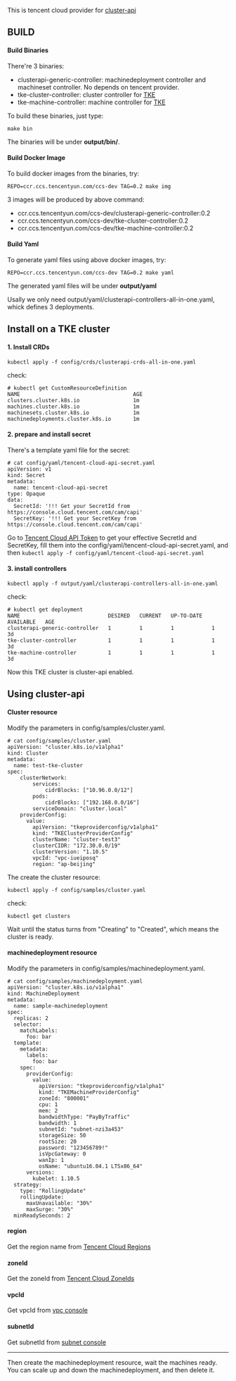 This is tencent cloud provider for [cluster-api](https://github.com/kubernetes-sigs/cluster-api)

## BUILD
#### Build Binaries
There're 3 binaries:
- clusterapi-generic-controller: machinedeployment controller and machineset controller. No depends on tencent provider.
- tke-cluster-controller: cluster controller for [TKE](https://cloud.tencent.com/product/tke)
- tke-machine-controller: machine controller for [TKE](https://cloud.tencent.com/product/tke)

To build these binaries, just type:
```
make bin
```

The binaries will be under **output/bin/**.

#### Build Docker Image
To build docker images from the binaries, try:
```
REPO=ccr.ccs.tencentyun.com/ccs-dev TAG=0.2 make img
```
3 images will be produced by above command:
- ccr.ccs.tencentyun.com/ccs-dev/clusterapi-generic-controller:0.2
- ccr.ccs.tencentyun.com/ccs-dev/tke-cluster-controller:0.2
- ccr.ccs.tencentyun.com/ccs-dev/tke-machine-controller:0.2

#### Build Yaml
To generate yaml files using above docker images, try:
```
REPO=ccr.ccs.tencentyun.com/ccs-dev TAG=0.2 make yaml
```

The generated yaml files will be under **output/yaml**

Usally we only need output/yaml/clusterapi-controllers-all-in-one.yaml, whick defines 3 deployments.

## Install on a TKE cluster
#### 1. Install CRDs
```
kubectl apply -f config/crds/clusterapi-crds-all-in-one.yaml
```

check:
```
# kubectl get CustomResourceDefinition
NAME                                    AGE
clusters.cluster.k8s.io                 1m
machines.cluster.k8s.io                 1m
machinesets.cluster.k8s.io              1m
machinedeployments.cluster.k8s.io       1m
```

#### 2. prepare and install secret

There's a template yaml file for the secret:
```
# cat config/yaml/tencent-cloud-api-secret.yaml 
apiVersion: v1
kind: Secret
metadata:
  name: tencent-cloud-api-secret
type: Opaque
data:
  SecretId: '!!! Get your SecretId from https://console.cloud.tencent.com/cam/capi'
  SecretKey: '!!! Get your SecretKey from https://console.cloud.tencent.com/cam/capi'
```

Go to [Tencent Cloud API Token](https://console.cloud.tencent.com/cam/capi) to get your effective SecretId and SecretKey, fill them into the config/yaml/tencent-cloud-api-secret.yaml, and then `kubectl apply -f config/yaml/tencent-cloud-api-secret.yaml`


#### 3. install controllers
```
kubectl apply -f output/yaml/clusterapi-controllers-all-in-one.yaml
```

check:
```
# kubectl get deployment
NAME                            DESIRED   CURRENT   UP-TO-DATE   AVAILABLE   AGE
clusterapi-generic-controller   1         1         1            1           3d
tke-cluster-controller          1         1         1            1           3d
tke-machine-controller          1         1         1            1           3d
```

Now this TKE cluster is cluster-api enabled.

## Using cluster-api
#### Cluster resource
Modify the parameters in config/samples/cluster.yaml.
```
# cat config/samples/cluster.yaml
apiVersion: "cluster.k8s.io/v1alpha1"
kind: Cluster
metadata:
  name: test-tke-cluster
spec:
    clusterNetwork:
        services:
            cidrBlocks: ["10.96.0.0/12"]
        pods:
            cidrBlocks: ["192.168.0.0/16"]
        serviceDomain: "cluster.local"
    providerConfig:
      value:
        apiVersion: "tkeproviderconfig/v1alpha1"
        kind: "TKEClusterProviderConfig"
        clusterName: "cluster-test3"
        clusterCIDR: "172.30.0.0/19"
        clusterVersion: "1.10.5"
        vpcId: "vpc-iueiposq"
        region: "ap-beijing"
```

The create the cluster resource: 
```
kubectl apply -f config/samples/cluster.yaml
```

check: 
```
kubectl get clusters
```

Wait until the status turns from "Creating" to "Created", which means the cluster is ready.

#### machinedeployment resource
Modify the parameters in config/samples/machinedeployment.yaml.
```
# cat config/samples/machinedeployment.yaml
apiVersion: "cluster.k8s.io/v1alpha1"
kind: MachineDeployment
metadata:
  name: sample-machinedeployment
spec:
  replicas: 2
  selector:
    matchLabels:
      foo: bar
  template:
    metadata:
      labels:
        foo: bar
    spec:
      providerConfig:
        value:
          apiVersion: "tkeproviderconfig/v1alpha1"
          kind: "TKEMachineProviderConfig"
          zoneId: "800001"
          cpu: 1
          mem: 2
          bandwidthType: "PayByTraffic"
          bandwidth: 1
          subnetId: "subnet-nzi3a453"
          storageSize: 50
          rootSize: 20
          password: "123456789!"
          isVpcGateway: 0
          wanIp: 1
          osName: "ubuntu16.04.1 LTSx86_64"
      versions:
        kubelet: 1.10.5
  strategy:
    type: "RollingUpdate"
    rollingUpdate:
      maxUnavailable: "30%"
      maxSurge: "30%"
  minReadySeconds: 2
```

#### region
Get the region name from [Tencent Cloud Regions](https://cloud.tencent.com/document/api/213/15692#.E5.9C.B0.E5.9F.9F.E5.88.97.E8.A1.A8)

#### zoneId
Get the zoneId from [Tencent Cloud ZoneIds](https://cloud.tencent.com/document/api/213/1286)

#### vpcId
Get vpcId from [vpc console](https://console.cloud.tencent.com/vpc/vpc)

#### subnetId
Get subnetId from [subnet console](https://console.cloud.tencent.com/vpc/subnet)

---

Then create the machinedeployment resource, wait the machines ready.  You can scale up and down the machinedeployment, and then delete it.
